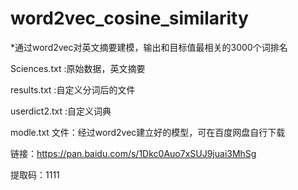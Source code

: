 # word2vec_cosine_similarity

*通过word2vec对英文摘要建模，输出和目标值最相关的3000个词排名

Sciences.txt :原始数据，英文摘要

results.txt :自定义分词后的文件

userdict2.txt :自定义词典

modle.txt 文件：经过word2vec建立好的模型，可在百度网盘自行下载

链接：https://pan.baidu.com/s/1Dkc0Auo7xSUJ9juai3MhSg 

提取码：1111



